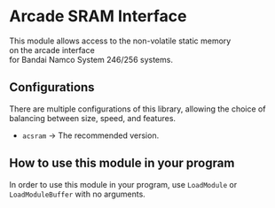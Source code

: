 # Arcade SRAM Interface

This module allows access to the non-volatile static memory \
on the arcade interface \
for Bandai Namco System 246/256 systems.  

## Configurations

There are multiple configurations of this library, allowing the choice of
balancing between size, speed, and features.

*   `acsram` -> The recommended version.

## How to use this module in your program

In order to use this module in your program, use `LoadModule` or \
`LoadModuleBuffer` with no arguments.
